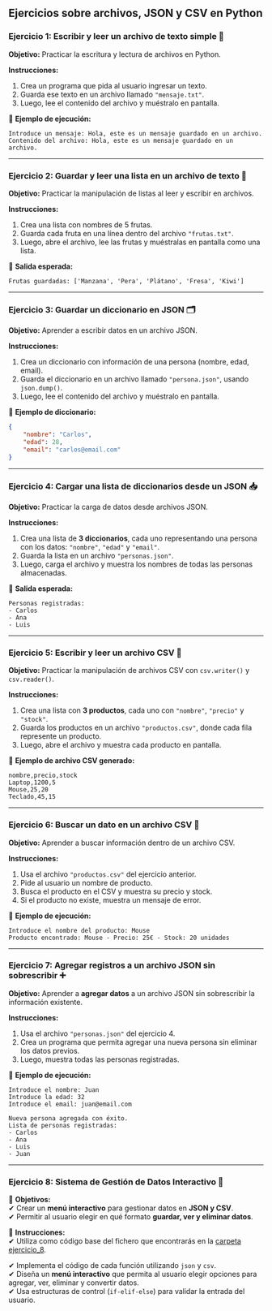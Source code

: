 ## **Ejercicios sobre archivos, JSON y CSV en Python**

### **Ejercicio 1: Escribir y leer un archivo de texto simple** 📄
**Objetivo:** Practicar la escritura y lectura de archivos en Python.

**Instrucciones:**
1. Crea un programa que pida al usuario ingresar un texto.
2. Guarda ese texto en un archivo llamado `"mensaje.txt"`.
3. Luego, lee el contenido del archivo y muéstralo en pantalla.

📌 **Ejemplo de ejecución:**
```
Introduce un mensaje: Hola, este es un mensaje guardado en un archivo.
Contenido del archivo: Hola, este es un mensaje guardado en un archivo.
```

---

### **Ejercicio 2: Guardar y leer una lista en un archivo de texto** 📜
**Objetivo:** Practicar la manipulación de listas al leer y escribir en archivos.

**Instrucciones:**
1. Crea una lista con nombres de 5 frutas.
2. Guarda cada fruta en una línea dentro del archivo `"frutas.txt"`.
3. Luego, abre el archivo, lee las frutas y muéstralas en pantalla como una lista.

📌 **Salida esperada:**
```
Frutas guardadas: ['Manzana', 'Pera', 'Plátano', 'Fresa', 'Kiwi']
```

---

### **Ejercicio 3: Guardar un diccionario en JSON** 🗂️
**Objetivo:** Aprender a escribir datos en un archivo JSON.

**Instrucciones:**
1. Crea un diccionario con información de una persona (nombre, edad, email).
2. Guarda el diccionario en un archivo llamado `"persona.json"`, usando `json.dump()`.
3. Luego, lee el contenido del archivo y muéstralo en pantalla.

📌 **Ejemplo de diccionario:**
```json
{
    "nombre": "Carlos",
    "edad": 28,
    "email": "carlos@email.com"
}
```

---

### **Ejercicio 4: Cargar una lista de diccionarios desde un JSON** 📥
**Objetivo:** Practicar la carga de datos desde archivos JSON.

**Instrucciones:**
1. Crea una lista de **3 diccionarios**, cada uno representando una persona con los datos: `"nombre"`, `"edad"` y `"email"`.
2. Guarda la lista en un archivo `"personas.json"`.
3. Luego, carga el archivo y muestra los nombres de todas las personas almacenadas.

📌 **Salida esperada:**
```
Personas registradas:
- Carlos
- Ana
- Luis
```

---

### **Ejercicio 5: Escribir y leer un archivo CSV** 📑
**Objetivo:** Practicar la manipulación de archivos CSV con `csv.writer()` y `csv.reader()`.

**Instrucciones:**
1. Crea una lista con **3 productos**, cada uno con `"nombre"`, `"precio"` y `"stock"`.
2. Guarda los productos en un archivo `"productos.csv"`, donde cada fila represente un producto.
3. Luego, abre el archivo y muestra cada producto en pantalla.

📌 **Ejemplo de archivo CSV generado:**
```
nombre,precio,stock
Laptop,1200,5
Mouse,25,20
Teclado,45,15
```

---

### **Ejercicio 6: Buscar un dato en un archivo CSV** 🔎
**Objetivo:** Aprender a buscar información dentro de un archivo CSV.

**Instrucciones:**
1. Usa el archivo `"productos.csv"` del ejercicio anterior.
2. Pide al usuario un nombre de producto.
3. Busca el producto en el CSV y muestra su precio y stock.
4. Si el producto no existe, muestra un mensaje de error.

📌 **Ejemplo de ejecución:**
```
Introduce el nombre del producto: Mouse
Producto encontrado: Mouse - Precio: 25€ - Stock: 20 unidades
```

---

### **Ejercicio 7: Agregar registros a un archivo JSON sin sobrescribir** ➕
**Objetivo:** Aprender a **agregar datos** a un archivo JSON sin sobrescribir la información existente.

**Instrucciones:**
1. Usa el archivo `"personas.json"` del ejercicio 4.
2. Crea un programa que permita agregar una nueva persona sin eliminar los datos previos.
3. Luego, muestra todas las personas registradas.

📌 **Ejemplo de ejecución:**
```
Introduce el nombre: Juan
Introduce la edad: 32
Introduce el email: juan@email.com

Nueva persona agregada con éxito.
Lista de personas registradas:
- Carlos
- Ana
- Luis
- Juan
```
---

### **Ejercicio 8: Sistema de Gestión de Datos Interactivo** 🚀
📌 **Objetivos:**  
✔ Crear un **menú interactivo** para gestionar datos en **JSON y CSV**.  
✔ Permitir al usuario elegir en qué formato **guardar, ver y eliminar datos**.


📌 **Instrucciones:**  
✔ Utiliza como código base del fichero que encontrarás en la [carpeta ejercicio_8](https://github.com/ibarraja/profe-LM/tree/main/Introduccion_a_Archivos_JSON_y_CSV/ejercicio_8).

✔ Implementa el código de cada función utilizando `json` y `csv`.  
✔ Diseña un **menú interactivo** que permita al usuario elegir opciones para agregar, ver, eliminar y convertir datos.  
✔ Usa estructuras de control (`if-elif-else`) para validar la entrada del usuario.  

